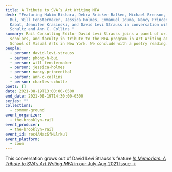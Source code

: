 ```yaml
---
title: A Tribute to SVA’s Art Writing MFA
deck: "Featuring Hakim Bishara, Debra Bricker Balken, Michael Brenson, Phong H.
  Bui, Will Fenstermaker, Jessica Holmes, Emmanuel Iduma, Nancy Princenthal, Jen
  Kabat, Jennifer Krasinski, and David Levi Strauss in conversation with Charles
  Schultz and Ann C. Collins "
summary: Rail Consulting Editor David Levi Strauss joins a panel of writers,
  scholars, and faculty in tribute to the MFA program in Art Writing at the
  School of Visual Arts in New York. We conclude with a poetry reading.
people:
  - person: david-levi-strauss
  - person: phong-h-bui
  - person: will-fenstermaker
  - person: jessica-holmes
  - person: nancy-princenthal
  - person: ann-c-collins
  - person: charles-schultz
poets: []
date: 2021-08-19T13:00:00-0500
end_date: 2021-08-19T14:30:00-0500
series: ""
collections:
  - common-ground
event_organizer:
  - the-brooklyn-rail
event_producer:
  - the-brooklyn-rail
event_id: rec4AMacSfHLlrkul
event_platform:
  - zoom
---
```

This conversation grows out of David Levi Strauss's feature [*In Memoriam: A Tribute to SVA’s Art Writing MFA* in our July-Aug 2021 Issue →](https://brooklynrail.org/2021/07/in-memoriam/A-Tribute-to-SVAs-Art-Writing-MFA)